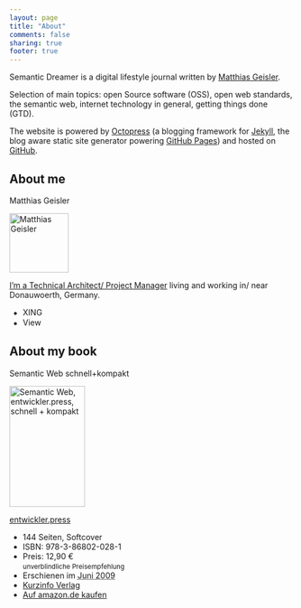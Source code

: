 ```yaml
---
layout: page
title: "About"
comments: false
sharing: true
footer: true
---
```


<!-- Start hcard -->
<div id="hcard-Matthias-Geisler" class="vcard aboutblog">
	<!-- Start About This Blog -->
	<p>
		Semantic Dreamer is a digital lifestyle journal written by <a class="email fn" href="http://scr.im/matthias" rel="me">Matthias Geisler</a>.</p>
	<p>Selection of main topics: open Source software (OSS), open web standards, the semantic web, internet technology in general, getting things done (GTD).</p>
	<p>The website is powered by <a href="http://octopress.org">Octopress</a> (a blogging framework for <a href="http://github.com/mojombo/jekyll">Jekyll</a>, the blog aware static site generator powering <a href="http://pages.github.com/">GitHub Pages</a>) and hosted on <a href="http://github.com/">GitHub</a>.
	</p><!-- End About This Blog -->
	<!-- Start About Me -->
	<div class="aboutme">
		<h2>
			About me
		</h2>
		<p class="authorname">
			Matthias Geisler
		</p>
		<div class="authordepiction">
			<a class="url" href="http://matthiasgeisler.net/" rel="me"><img src="{{ root_url }}/wp-content/uploads/2009/10/matthias2_128x128.jpg" alt="Matthias Geisler" title="matthias2_128x128" width="105" height="105"/></a>
		</div>
		<div class="authorinfos">
			<p class="subline">
				<a class="url" href="http://matthiasgeisler.net/" rel="me">I’m a Technical Architect/ Project Manager</a> <span class="adr">living and working in/ near <span class="locality">Donauwoerth</span>, <span class="country-name">Germany</span>.</span>
			</p>
			<ul class="webprofiles">
				<li><a href="http://www.xing.com/profile/Matthias_Geisler" rel="me"><img src="http://www.xing.com/img/buttons/9_de_btn.gif" alt="XING" height="15" width="80"></a></li>
				<li><a href="http://www.linkedin.com/in/matthiasgeisler"><img src="http://www.linkedin.com/img/webpromo/btn_liprofile_blue_80x15.gif" alt="View Matthias Geisler's profile on LinkedIn" height="15" width="80"></a></li>
			</ul>
			</p>
		</div>
	</div><!-- End About Me -->
</div><!-- End hcard -->
<!-- Start About The Book -->
<div class="aboutbook vevent">
	<h2>
		About my book<br>
	</h2>
	<p class="booktitle title summary">
		Semantic Web schnell+kompakt
	</p>
	<div class="bookcover">
		<a class="url" href="{{ root_url }}/semantic-web-schnell-und-kompakt/"><img src="http://entwickler-press.de/ep/ep_buecher/pspic/cover_normal/12/s_k_Semant4948cdb03caf0.jpg" alt="Semantic Web, entwickler.press, schnell + kompakt" width="134" height="214"></a>
	</div>
	<div class="bookinfos">
		<p class="subline">
			<a href="http://entwickler-press.de/ep/psecom,id,2,buchid,185.html">entwickler.press</a>
		</p>
		<ul class="bookfacts">
			<li class="pages">144 Seiten, Softcover
			</li>
			<li class="isbn">ISBN: 978-3-86802-028-1
			</li>
			<li class="price">Preis: 12,90 €<br>
				<small>unverblindliche Preisempfehlung</small>
			</li>
			<li class="bstatus description">Erschienen im <abbr class="dtstart" title="2009-06-27">Juni 2009</abbr>
			</li>
			<li class="morelink">
				<a href="http://entwickler-press.de/ep/psecom,id,2,buchid,185.html">Kurzinfo Verlag</a>
			</li>
			<li class="amazonlink">
				<a href="http://www.amazon.de/Semantic-Web-schnell-Matthias-Geisler/dp/3868020284/ref=sr_1_3?ie=UTF8&amp;s=books&amp;qid=1234040730&amp;sr=8-3">Auf amazon.de kaufen</a>
			</li>
		</ul>
	</div>
</div><!-- End About The Book -->
